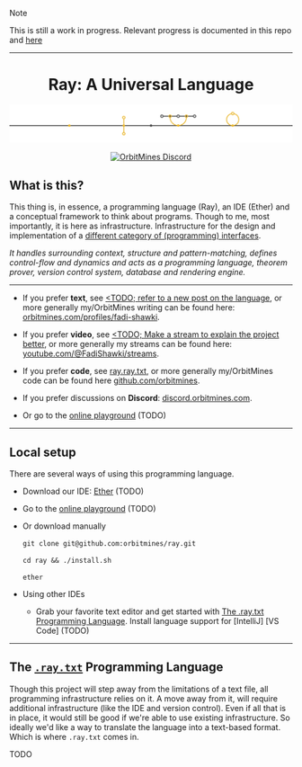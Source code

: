 > [!NOTE]
> This is still a work in progress. Relevant progress is documented in this repo and [here](https://github.com/orbitmines/archive/blob/main/projects/Writing%20-%202025.%20A%20Universal%20Language.md)

---
<div align="center">

# Ray: A Universal Language

![header](./docs/header.png)

[![OrbitMines Discord](https://img.shields.io/discord/1055502602365845534.svg?label=Discord&logo=Discord&colorB=7289da&style=for-the-badge)](https://discord.orbitmines.com)

</div>

## What is this?

This thing is, in essence, a programming language (Ray), an IDE (Ether) and a conceptual framework to think about programs. Though to me, most importantly, it is here as infrastructure. Infrastructure for the design and implementation of a [different category of (programming) interfaces](https://orbitmines.com/archive/2024-02-orbitmines-as-a-game-project).

*It handles surrounding context, structure and pattern-matching, defines control-flow and dynamics and acts as a programming language, theorem prover, version control system, database and rendering engine.*

---

- If you prefer **text**, see [<TODO; refer to a new post on the language](), or more generally my/OrbitMines writing can be found here: [orbitmines.com/profiles/fadi-shawki](https://orbitmines.com/profiles/fadi-shawki).


- If you prefer **video**, see [<TODO; Make a stream to explain the project better](), or more generally my streams can be found here: [youtube.com/@FadiShawki/streams](https://www.youtube.com/@FadiShawki/streams).


- If you prefer **code**, see [ray.ray.txt](ar.ray/ray.ray.txt), or more generally my/OrbitMines code can be found here [github.com/orbitmines](https://github.com/orbitmines/).


- If you prefer discussions on **Discord**: [discord.orbitmines.com](https://discord.orbitmines.com).


- Or go to the [online playground]() (TODO) 

---

## Local setup
There are several ways of using this programming language.
- Download our IDE: [Ether]() (TODO)
- Go to the [online playground](https://ether.orbitmines.com) (TODO)

- Or download manually
  ```shell
  git clone git@github.com:orbitmines/ray.git
  ```

  ```shell
  cd ray && ./install.sh
  ```
  
  ```shell
  ether
  ```
  
- Using other IDEs
    - Grab your favorite text editor and get started with [The .ray.txt Programming Language](#the-raytxt-programming-language). Install language support for [IntelliJ] [VS Code] (TODO)

---

## The [`.ray.txt`](ar.ray/ray.ray.txt) Programming Language
Though this project will step away from the limitations of a text file, all programming infrastructure relies on it. A move away from it, will require additional infrastructure (like the IDE and version control). Even if all that is in place, it would still be good if we're able to use existing infrastructure. So ideally we'd like a way to translate the language into a text-based format. Which is where `.ray.txt` comes in.

TODO
```ray.txt

```
